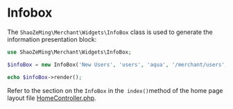 # Infobox

The `ShaoZeMing\Merchant\Widgets\InfoBox` class is used to generate the information presentation block:

```php
use ShaoZeMing\Merchant\Widgets\InfoBox;

$infoBox = new InfoBox('New Users', 'users', 'aqua', '/merchant/users', '1024');

echo $infoBox->render();

```

Refer to the section on the `InfoBox` in the` index()`method of the home page layout file [HomeController.php](/src/Commands/stubs/ExampleController.stub).